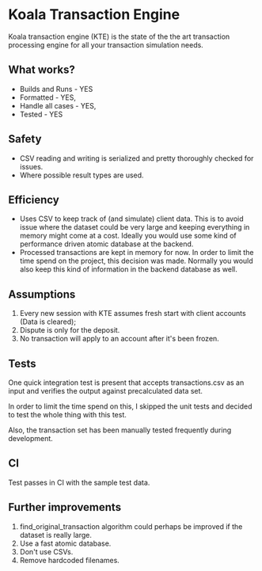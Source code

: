 # Koala Transaction Engine

Koala transaction engine (KTE) is the state of the the art transaction processing engine for all your transaction simulation needs.

## What works?

- Builds and Runs - YES
- Formatted - YES,
- Handle all cases - YES,
- Tested - YES

## Safety

- CSV reading and writing is serialized and pretty thoroughly checked for issues.
- Where possible result types are used.

## Efficiency

- Uses CSV to keep track of (and simulate) client data. This is to avoid issue where the dataset could be very large and keeping everything in memory might come at a cost. Ideally you would use some kind of performance driven atomic database at the backend. 
- Processed transactions are kept in memory for now. In order to limit the time spend on the project, this decision was made. Normally you would also keep this kind of information in the backend database as well.

## Assumptions

1. Every new session with KTE assumes fresh start with client accounts (Data is cleared);
2. Dispute is only for the deposit. 
3. No transaction will apply to an account after it's been frozen.

## Tests

One quick integration test is present that accepts transactions.csv as an input and verifies the output against precalculated data set.

In order to limit the time spend on this, I skipped the unit tests and decided to test the whole thing with this test.

Also, the transaction set has been manually tested frequently during development.

## CI

Test passes in CI with the sample test data.

## Further improvements

1. find_original_transaction algorithm could perhaps be improved if the dataset is really large.
2. Use a fast atomic database.
3. Don't use CSVs.
4. Remove hardcoded filenames.
